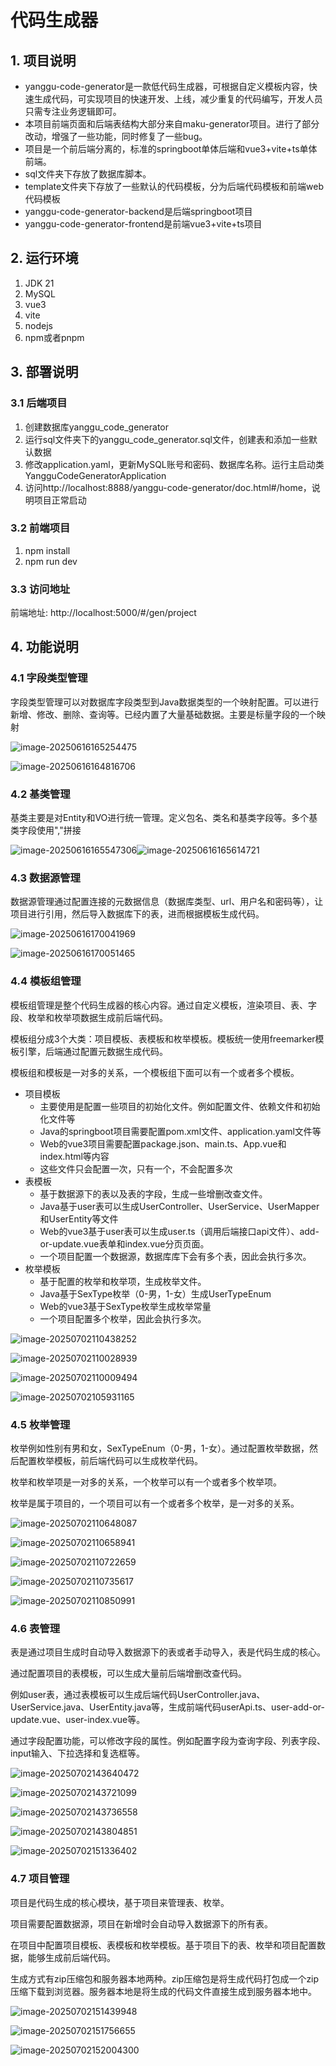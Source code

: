# 代码生成器
## 1. 项目说明
- yanggu-code-generator是一款低代码生成器，可根据自定义模板内容，快速生成代码，可实现项目的快速开发、上线，减少重复的代码编写，开发人员只需专注业务逻辑即可。
- 本项目前端页面和后端表结构大部分来自maku-generator项目。进行了部分改动，增强了一些功能，同时修复了一些bug。
- 项目是一个前后端分离的，标准的springboot单体后端和vue3+vite+ts单体前端。
- sql文件夹下存放了数据库脚本。
- template文件夹下存放了一些默认的代码模板，分为后端代码模板和前端web代码模板
- yanggu-code-generator-backend是后端springboot项目
- yanggu-code-generator-frontend是前端vue3+vite+ts项目



## 2. 运行环境

1. JDK 21
2. MySQL
3. vue3
4. vite
5. nodejs
6. npm或者pnpm



## 3. 部署说明
### 3.1 后端项目
1. 创建数据库yanggu_code_generator
2. 运行sql文件夹下的yanggu_code_generator.sql文件，创建表和添加一些默认数据
3. 修改application.yaml，更新MySQL账号和密码、数据库名称。运行主启动类YangguCodeGeneratorApplication
4. 访问http://localhost:8888/yanggu-code-generator/doc.html#/home，说明项目正常启动
### 3.2 前端项目
1. npm install
2. npm run dev
### 3.3 访问地址
前端地址: http://localhost:5000/#/gen/project



## 4. 功能说明
### 4.1 字段类型管理
字段类型管理可以对数据库字段类型到Java数据类型的一个映射配置。可以进行新增、修改、删除、查询等。已经内置了大量基础数据。主要是标量字段的一个映射

![image-20250616165254475](./images/%E5%AD%97%E6%AE%B5%E7%B1%BB%E5%9E%8B%E7%AE%A1%E7%90%86%E6%96%B0%E5%A2%9E%E9%A1%B5%E9%9D%A2.png)

![image-20250616164816706](./images/%E5%AD%97%E6%AE%B5%E7%B1%BB%E5%9E%8B%E7%AE%A1%E7%90%86%E5%88%86%E9%A1%B5%E9%A1%B5%E9%9D%A2.png)

### 4.2 基类管理

基类主要是对Entity和VO进行统一管理。定义包名、类名和基类字段等。多个基类字段使用","拼接

![image-20250616165547306](./images/image-20250616165547306.png)![image-20250616165614721](./images/image-20250616165614721.png)

### 4.3 数据源管理

数据源管理通过配置连接的元数据信息（数据库类型、url、用户名和密码等），让项目进行引用，然后导入数据库下的表，进而根据模板生成代码。

![image-20250616170041969](./images/image-20250616170041969.png)

![image-20250616170051465](./images/image-20250616170051465.png)

### 4.4 模板组管理

模板组管理是整个代码生成器的核心内容。通过自定义模板，渲染项目、表、字段、枚举和枚举项数据生成前后端代码。

模板组分成3个大类：项目模板、表模板和枚举模板。模板统一使用freemarker模板引擎，后端通过配置元数据生成代码。

模板组和模板是一对多的关系，一个模板组下面可以有一个或者多个模板。

- 项目模板
  - 主要使用是配置一些项目的初始化文件。例如配置文件、依赖文件和初始化文件等
  - Java的springboot项目需要配置pom.xml文件、application.yaml文件等
  - Web的vue3项目需要配置package.json、main.ts、App.vue和index.html等内容
  - 这些文件只会配置一次，只有一个，不会配置多次
- 表模板
  - 基于数据源下的表以及表的字段，生成一些增删改查文件。
  - Java基于user表可以生成UserController、UserService、UserMapper和UserEntity等文件
  - Web的vue3基于user表可以生成user.ts（调用后端接口api文件）、add-or-update.vue表单和index.vue分页页面。
  - 一个项目配置一个数据源，数据库库下会有多个表，因此会执行多次。
- 枚举模板
  - 基于配置的枚举和枚举项，生成枚举文件。
  - Java基于SexType枚举（0-男，1-女）生成UserTypeEnum
  - Web的vue3基于SexType枚举生成枚举常量
  - 一个项目配置多个枚举，因此会执行多次。

![image-20250702110438252](./images/image-20250702110438252.png)

![image-20250702110028939](./images/image-20250702110028939.png)

![image-20250702110009494](./images/image-20250702110009494.png)

![image-20250702105931165](./images/image-20250702105931165.png)

### 4.5 枚举管理

枚举例如性别有男和女，SexTypeEnum（0-男，1-女）。通过配置枚举数据，然后配置枚举模板，前后端代码可以生成枚举代码。

枚举和枚举项是一对多的关系，一个枚举可以有一个或者多个枚举项。

枚举是属于项目的，一个项目可以有一个或者多个枚举，是一对多的关系。

![image-20250702110648087](./images/image-20250702110648087.png)

![image-20250702110658941](./images/image-20250702110658941.png)

![image-20250702110722659](./images/image-20250702110722659.png)

![image-20250702110735617](./images/image-20250702110735617.png)

![image-20250702110850991](./images/image-20250702110850991.png)

### 4.6 表管理

表是通过项目生成时自动导入数据源下的表或者手动导入，表是代码生成的核心。

通过配置项目的表模板，可以生成大量前后端增删改查代码。

例如user表，通过表模板可以生成后端代码UserController.java、UserService.java、UserEntity.java等，生成前端代码userApi.ts、user-add-or-update.vue、user-index.vue等。

通过字段配置功能，可以修改字段的属性。例如配置字段为查询字段、列表字段、input输入、下拉选择和复选框等。

![image-20250702143640472](./images/image-20250702143640472.png)

![image-20250702143721099](./images/image-20250702143721099.png)

![image-20250702143736558](./images/image-20250702143736558.png)

![image-20250702143804851](./images/image-20250702143804851.png)

![image-20250702151336402](./images/image-20250702151336402.png)

### 4.7 项目管理

项目是代码生成的核心模块，基于项目来管理表、枚举。

项目需要配置数据源，项目在新增时会自动导入数据源下的所有表。

在项目中配置项目模板、表模板和枚举模板。基于项目下的表、枚举和项目配置数据，能够生成前后端代码。

生成方式有zip压缩包和服务器本地两种。zip压缩包是将生成代码打包成一个zip压缩下载到浏览器。服务器本地是将生成的代码文件直接生成到服务器本地中。

![image-20250702151439948](./images/image-20250702151439948.png)

![image-20250702151756655](./images/image-20250702151756655.png)

![image-20250702152004300](./images/image-20250702152004300.png)
